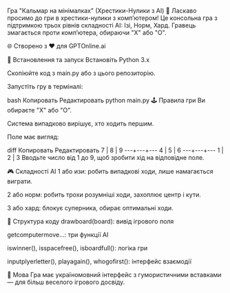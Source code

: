 Гра "Кальмар на мінімалках" (Хрестики-Нулики з AI)
👋 Ласкаво просимо до гри в хрестики-нулики з комп’ютером!
Це консольна гра з підтримкою трьох рівнів складності AI:
Ізі, Норм, Хард. Гравець змагається проти комп’ютера, обираючи "X" або "O".

🌐 Створено з ❤️ для GPTOnline.ai

🔧 Встановлення та запуск
Встановіть Python 3.x

Скопіюйте код з main.py або з цього репозиторію.

Запустіть гру в терміналі:

bash
Копировать
Редактировать
python main.py
🕹️ Правила гри
Ви обираєте "X" або "O".

Система випадково вирішує, хто ходить першим.

Поле має вигляд:

diff
Копировать
Редактировать
 7 | 8 | 9
---+---+---
 4 | 5 | 6
---+---+---
 1 | 2 | 3
Вводьте число від 1 до 9, щоб зробити хід на відповідне поле.

🎮 Складності AI
1 або изи: робить випадкові ходи, лише намагається виграти.

2 або норм: робить трохи розумніші ходи, захоплює центр і кути.

3 або хард: блокує суперника, обирає оптимальні ходи.

📂 Структура коду
drawboard(board): вивід ігрового поля

getcomputermove...: три функції AI

iswinner(), isspacefree(), isboardfull(): логіка гри

inputplyerletter(), playagain(), whogofirst(): інтерфейс взаємодії

📜 Мова
Гра має україномовний інтерфейс з гумористичними вставками — для більш веселого ігрового досвіду.
